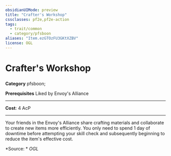 ```yaml
---
obsidianUIMode: preview
title: "Crafter's Workshop"
cssclasses: pf2e,pf2e-action
tags:
  - trait/common
  - category/pfsboon
aliases: "Item.ezGTOzFU3GKtXZBV"
license: OGL
---
```

# Crafter's Workshop

### 

**Category** pfsboon; 



**Prerequisites** Liked by Envoy's Alliance
* * *
**Cost**: 4 AcP

* * *

Your friends in the Envoy's Alliance share crafting materials and collaborate to create new items more efficiently. You only need to spend 1 day of downtime before attempting your skill check and subsequently beginning to reduce the item's effective cost.

*Source: *
*OGL*